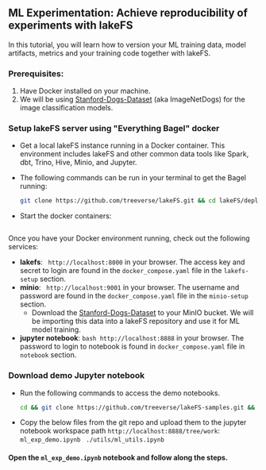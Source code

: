 
## ML Experimentation: Achieve reproducibility of experiments with lakeFS

In this tutorial, you will learn how to version your ML training data, model artifacts, metrics and  your training code together with lakeFS. 

### Prerequisites:
1. Have Docker installed on your machine.
2. We will be using [Stanford-Dogs-Dataset](http://vision.stanford.edu/aditya86/ImageNetDogs/) (aka ImageNetDogs) for the image classification models. 

### Setup lakeFS server using "Everything Bagel" docker
* Get a local lakeFS instance running in a Docker container. This environment includes lakeFS and other common data tools like Spark, dbt, Trino, Hive, Minio, and Jupyter. 
* The following commands can be run in your terminal to get the Bagel running:
  
  ```bash
  git clone https://github.com/treeverse/lakeFS.git && cd lakeFS/deployments/compose

* Start the docker containers: 
  ```bash docker compose up -d
Once you have your Docker environment running, check out the following services:
  * **lakefs**:
    ``` http://localhost:8000``` in your browser. The access key and secret to login are found in the `docker_compose.yaml` file in the `lakefs-setup` section.
  * **minio**:
  ``` http://localhost:9001``` in your browser. The username and password are found in the `docker_compose.yaml` file in the `minio-setup` section.
    * Download the [Stanford-Dogs-Dataset](http://vision.stanford.edu/aditya86/ImageNetDogs/) to your MinIO bucket. We will be importing this data into a lakeFS repository and use it for ML model training.
  * **jupyter notebook**:
    ```bash http://localhost:8888``` in your browser. The password to login to notebook is found in `docker_compose.yaml` file in `notebook` section.

### Download demo Jupyter notebook
* Run the following commands to access the demo notebooks.  
  ```bash 
  cd && git clone https://github.com/treeverse/lakeFS-samples.git && cd 07-ml-reproducibility-with-lakeFS
* Copy the below files from the git repo and upload them to the jupyter notebook workspace path `http://localhost:8888/tree/work`:
  ``` ml_exp_demo.ipynb```
  ``` ./utils/ml_utils.ipynb```

####  Open the `ml_exp_demo.ipynb` notebook and follow along the steps. 

